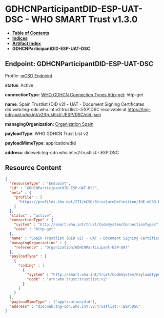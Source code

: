 # GDHCNParticipantDID-ESP-UAT-DSC - WHO SMART Trust v1.3.0

* [**Table of Contents**](toc.md)
* [**Indices**](indices.md)
* [**Artifact Index**](artifacts.md)
* **GDHCNParticipantDID-ESP-UAT-DSC**

## Endpoint: GDHCNParticipantDID-ESP-UAT-DSC

Profile: [mCSD Endpoint](https://profiles.ihe.net/ITI/mCSD/4.0.0/StructureDefinition-IHE.mCSD.Endpoint.html)

**status**: Active

**connectionType**: [WHO GDHCN Connection Types http-get](CodeSystem-ConnectionTypes.md#ConnectionTypes-http-get): http-get

**name**: Spain Trustlist (DID v2) - UAT - Document Signing Certificates did:web:tng-cdn.who.int:v2:trustlist:-:ESP:DSC resolvable at https://tng-cdn-uat.who.int/v2/trustlist/-/ESP/DSC/did.json

**managingOrganization**: [Organization Spain](Organization-GDHCNParticipant-ESP-UAT.md)

**payloadType**: WHO GDHCN Trust List v2

**payloadMimeType**: application/did

**address**: did:web:tng-cdn.who.int:v2:trustlist:-:ESP:DSC



## Resource Content

```json
{
  "resourceType" : "Endpoint",
  "id" : "GDHCNParticipantDID-ESP-UAT-DSC",
  "meta" : {
    "profile" : [
      "https://profiles.ihe.net/ITI/mCSD/StructureDefinition/IHE.mCSD.Endpoint"
    ]
  },
  "status" : "active",
  "connectionType" : {
    "system" : "http://smart.who.int/trust/CodeSystem/ConnectionTypes",
    "code" : "http-get"
  },
  "name" : "Spain Trustlist (DID v2) - UAT - Document Signing Certificates\ndid:web:tng-cdn.who.int:v2:trustlist:-:ESP:DSC\nresolvable at https://tng-cdn-uat.who.int/v2/trustlist/-/ESP/DSC/did.json",
  "managingOrganization" : {
    "reference" : "Organization/GDHCNParticipant-ESP-UAT"
  },
  "payloadType" : [
    {
      "coding" : [
        {
          "system" : "http://smart.who.int/trust/CodeSystem/PayloadTypes",
          "code" : "urn:who:trust:trustlist:v2"
        }
      ]
    }
  ],
  "payloadMimeType" : ["application/did"],
  "address" : "did:web:tng-cdn.who.int:v2:trustlist:-:ESP:DSC"
}

```
